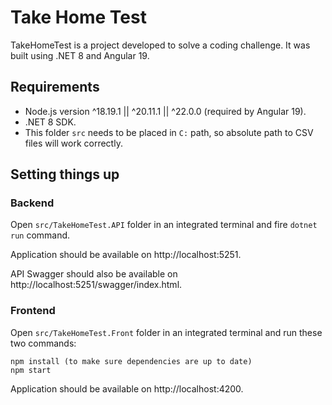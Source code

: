 # Take Home Test #

TakeHomeTest is a project developed to solve a coding challenge. It was built using .NET 8 and Angular 19.

## Requirements ##
- Node.js version ^18.19.1 || ^20.11.1 || ^22.0.0 (required by Angular 19).
- .NET 8 SDK.
- This folder `src` needs to be placed in `C:` path, so absolute path to CSV files will work correctly.

## Setting things up ##

### Backend ###
Open `src/TakeHomeTest.API` folder in an integrated terminal and fire `dotnet run` command.

Application should be available on http://localhost:5251. 

API Swagger should also be available on http://localhost:5251/swagger/index.html.

### Frontend ###
Open `src/TakeHomeTest.Front` folder in an integrated terminal and run these two commands:

    npm install (to make sure dependencies are up to date)
    npm start

Application should be available on http://localhost:4200.